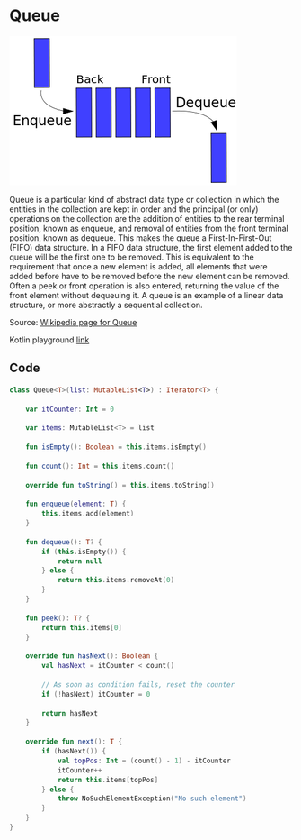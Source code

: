 # Queue

![](https://github.com/MedellinAndroid/Kotlin-Algorithm/blob/master/Queue/Queue.png)

Queue is a particular kind of abstract data type or collection in which the entities in the collection are kept in order and the principal (or only) operations on the collection are the addition of entities to the rear terminal position, known as enqueue, and removal of entities from the front terminal position, known as dequeue. This makes the queue a First-In-First-Out (FIFO) data structure. In a FIFO data structure, the first element added to the queue will be the first one to be removed. This is equivalent to the requirement that once a new element is added, all elements that were added before have to be removed before the new element can be removed. Often a peek or front operation is also entered, returning the value of the front element without dequeuing it. A queue is an example of a linear data structure, or more abstractly a sequential collection.

Source: [Wikipedia page for Queue](https://en.wikipedia.org/wiki/Queue_(abstract_data_type))

Kotlin playground [link](https://pl.kotl.in/gWyXQckNN)


## Code

```kotlin
class Queue<T>(list: MutableList<T>) : Iterator<T> {

    var itCounter: Int = 0

    var items: MutableList<T> = list

    fun isEmpty(): Boolean = this.items.isEmpty()

    fun count(): Int = this.items.count()

    override fun toString() = this.items.toString()

    fun enqueue(element: T) {
        this.items.add(element)
    }

    fun dequeue(): T? {
        if (this.isEmpty()) {
            return null
        } else {
            return this.items.removeAt(0)
        }
    }

    fun peek(): T? {
        return this.items[0]
    }

    override fun hasNext(): Boolean {
        val hasNext = itCounter < count()

        // As soon as condition fails, reset the counter
        if (!hasNext) itCounter = 0

        return hasNext
    }

    override fun next(): T {
        if (hasNext()) {
            val topPos: Int = (count() - 1) - itCounter
            itCounter++
            return this.items[topPos]
        } else {
            throw NoSuchElementException("No such element")
        }
    }
}
```